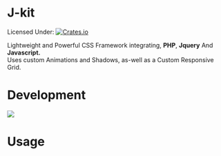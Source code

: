 # J-kit
Licensed Under: [![Crates.io](https://img.shields.io/crates/l/rustc-serialize.svg?maxAge=2592000)]()

<p> Lightweight and Powerful CSS Framework integrating, <b>PHP</b>, <b>Jquery</b> And <b>Javascript.</b></br>
Uses custom Animations and Shadows, as-well as a Custom Responsive Grid.
</p>

# Development
<a href="https://codeclimate.com/github/Jake7500/Jakekit.css"><img src="https://codeclimate.com/github/Jake7500/Jakekit.css/badges/issue_count.svg" /></a>
# Usage







<!--
Usage:
- CDN (https://cdn.jakekitcss.com)
- Source Files (https://github.com/Jake7500/Jakekit.css)

> Development Log <a href="https://github.com/Jake7500/Jakekit.css/blob/master/Development%20Log.txt">here</a>
</br>
> Wiki <a href="https://github.com/Jake7500/Jakekit.css/wiki">here</a>
</br>
> Issue's  <a href="https://github.com/Jake7500/Jakekit.css/issues">here</a>
-->
<!--
<a href="https://codeclimate.com/github/Jake7500/Jakekit.css/coverage"><img src="https://codeclimate.com/github/Jake7500/Jakekit.css/badges/coverage.svg" /></a>
-->
